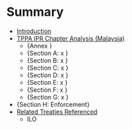# Summary

* [Introduction](README.md)
* [TPPA IPR Chapter Analysis (Malaysia)](tppa_ipr_chapter_analysis_malaysia.md)
   * {Annex }
   * {Section A: x }
   * {Section B: x }
   * {Section C: x }
   * {Section D: x }
   * {Section E: x }
   * {Section F: x }
   * {Section G: x }
* {Section H: Enforcement}
* [Related Treaties Referenced](related_treaties_referenced.md)
   * ILO

